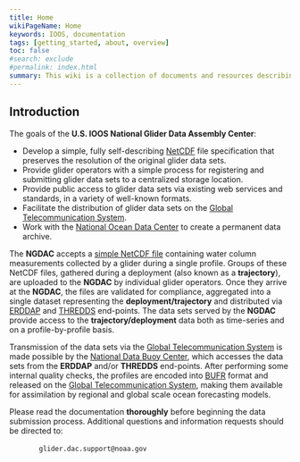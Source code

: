 ```yaml
---
title: Home
wikiPageName: Home
keywords: IOOS, documentation
tags: [getting_started, about, overview]
toc: false
#search: exclude
#permalink: index.html
summary: This wiki is a collection of documents and resources describing the NetCDF file specification, data provider registration and data set submission processes for contributing real-time and delayed-mode glider data sets to the U.S. IOOS National Glider Data Assembly Center (NGDAC).
---
```


<!--
This wiki is a collection of documents and resources describing the NetCDF file specification, data provider registration and data set submission processes for contributing real-time and delayed-mode glider data sets to the U.S. IOOS <b>N</b>ational <b>G</b>lider <b>D</b>ata <b>A</b>ssembly <b>C</b>enter (__NGDAC__).

## Wiki Contents

+ [Introduction](#introduction)
+ [Glider Background and Sampling Terminology](https://github.com/kerfoot/ioosngdac/wiki/Glider-Background-and-Sampling-Terminology)
+ [NetCDF file format description](https://github.com/ioos/ioosngdac/wiki/NGDAC-NetCDF-File-Format-Version-2)
+ [Links for Data Providers](https://github.com/ioos/ioosngdac/wiki/Links-for-Data-Providers)
+ [NGDAC Architecture](https://github.com/kerfoot/ioosngdac/wiki/NGDAC-Architecture)
+ [NGDAC NetCDF File Submission Process](https://github.com/kerfoot/ioosngdac/wiki/NGDAC-NetCDF-File-Submission-Process)
+ [Backup and Recovery](https://github.com/ioos/ioosngdac/wiki/Data-Backup-Recovery)
-->

## Introduction

The goals of the <b>U.S. IOOS National Glider Data Assembly Center</b>:

 + Develop a simple, fully self-describing [NetCDF](http://en.wikipedia.org/wiki/NetCDF) file specification that preserves the resolution of the original glider data sets.
 + Provide glider operators with a simple process for registering and submitting glider data sets to a centralized storage location.
 + Provide public access to glider data sets via existing web services and standards, in a variety of well-known formats.
 + Facilitate the distribution of glider data sets on the [Global Telecommunication System](http://www.wmo.int/pages/prog/www/TEM/GTS/index_en.html).
 + Work with the [National Ocean Data Center](http://www.nodc.noaa.gov/index.html) to create a permanent data archive.

The **NGDAC** accepts a [simple NetCDF file](https://github.com/kerfoot/ioosngdac/wiki/NetCDF-File-Format-Description) containing water column measurements collected by a glider during a single profile.  Groups of these NetCDF files, gathered during a deployment (also known as a **trajectory**), are uploaded to the **NGDAC** by individual glider operators.  Once they arrive at the **NGDAC**, the files are validated for compliance, aggregated into a single dataset representing the **deployment/trajectory** and distributed via [ERDDAP](http://coastwatch.pfeg.noaa.gov/erddap/information.html) and [THREDDS](http://www.unidata.ucar.edu/software/thredds/current/tds/TDS.html) end-points.  The data sets served by the **NGDAC** provide access to the **trajectory/deployment** data both as time-series and on a profile-by-profile basis.

Transmission of the data sets via the [Global Telecommunication System](http://www.wmo.int/pages/prog/www/TEM/GTS/index_en.html) is made possible by the [National Data Buoy Center](http://www.ndbc.noaa.gov/), which accesses the data sets from the **ERDDAP** and/or **THREDDS** end-points. After performing some internal quality checks, the profiles are encoded into [BUFR](http://en.wikipedia.org/wiki/BUFR) format and released on the [Global Telecommunication System](http://www.wmo.int/pages/prog/www/TEM/GTS/index_en.html), making them available for assimilation by regional and global scale ocean forecasting models.

Please read the documentation **thoroughly** before beginning the data submission process.  Additional questions and information requests should be directed to:

&nbsp;&nbsp;&nbsp;&nbsp;&nbsp;&nbsp;&nbsp;&nbsp;`   glider.dac.support@noaa.gov`
